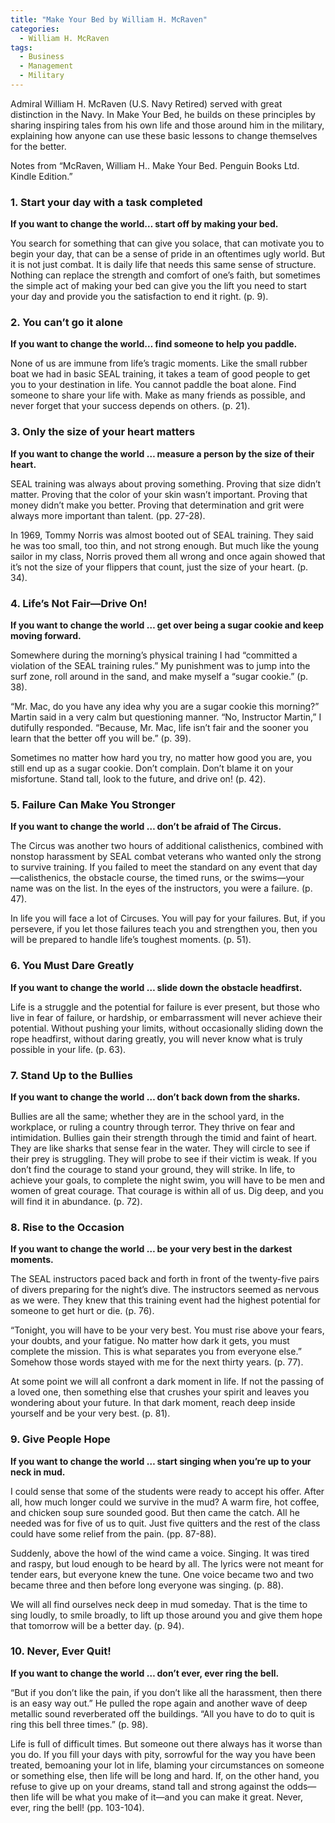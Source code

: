 ```yaml
---
title: "Make Your Bed by William H. McRaven"
categories:
  - William H. McRaven
tags:
  - Business
  - Management 
  - Military
---
```


Admiral William H. McRaven (U.S. Navy Retired) served with great distinction in the Navy. In Make Your Bed, he builds on these principles by sharing inspiring tales from his own life and those around him in the military, explaining how anyone can use these basic lessons to change themselves for the better.

Notes from “McRaven, William H.. Make Your Bed. Penguin Books Ltd. Kindle Edition.”

### 1. Start your day with a task completed

**If you want to change the world… start off by making your bed.**

You search for something that can give you solace, that can motivate you to begin your day, that can be a sense of pride in an oftentimes ugly world. But it is not just combat. It is daily life that needs this same sense of structure. Nothing can replace the strength and comfort of one’s faith, but sometimes the simple act of making your bed can give you the lift you need to start your day and provide you the satisfaction to end it right. (p. 9).

### 2. You can’t go it alone

**If you want to change the world… find someone to help you paddle.**

None of us are immune from life’s tragic moments. Like the small rubber boat we had in basic SEAL training, it takes a team of good people to get you to your destination in life. You cannot paddle the boat alone. Find someone to share your life with. Make as many friends as possible, and never forget that your success depends on others. (p. 21).

### 3. Only the size of your heart matters

**If you want to change the world … measure a person by the size of their heart.**

SEAL training was always about proving something. Proving that size didn’t matter. Proving that the color of your skin wasn’t important. Proving that money didn’t make you better. Proving that determination and grit were always more important than talent. (pp. 27-28).

In 1969, Tommy Norris was almost booted out of SEAL training. They said he was too small, too thin, and not strong enough. But much like the young sailor in my class, Norris proved them all wrong and once again showed that it’s not the size of your flippers that count, just the size of your heart. (p. 34).

### 4. Life’s Not Fair—Drive On!

**If you want to change the world … get over being a sugar cookie and keep moving forward.**

Somewhere during the morning’s physical training I had “committed a violation of the SEAL training rules.” My punishment was to jump into the surf zone, roll around in the sand, and make myself a “sugar cookie.” (p. 38).

“Mr. Mac, do you have any idea why you are a sugar cookie this morning?” Martin said in a very calm but questioning manner. “No, Instructor Martin,” I dutifully responded. “Because, Mr. Mac, life isn’t fair and the sooner you learn that the better off you will be.” (p. 39).

Sometimes no matter how hard you try, no matter how good you are, you still end up as a sugar cookie. Don’t complain. Don’t blame it on your misfortune. Stand tall, look to the future, and drive on! (p. 42).

### 5. Failure Can Make You Stronger

**If you want to change the world … don’t be afraid of The Circus.**

The Circus was another two hours of additional calisthenics, combined with nonstop harassment by SEAL combat veterans who wanted only the strong to survive training. If you failed to meet the standard on any event that day—calisthenics, the obstacle course, the timed runs, or the swims—your name was on the list. In the eyes of the instructors, you were a failure. (p. 47).

In life you will face a lot of Circuses. You will pay for your failures. But, if you persevere, if you let those failures teach you and strengthen you, then you will be prepared to handle life’s toughest moments. (p. 51).

### 6. You Must Dare Greatly

**If you want to change the world … slide down the obstacle headfirst.**

Life is a struggle and the potential for failure is ever present, but those who live in fear of failure, or hardship, or embarrassment will never achieve their potential. Without pushing your limits, without occasionally sliding down the rope headfirst, without daring greatly, you will never know what is truly possible in your life. (p. 63).

### 7. Stand Up to the Bullies

**If you want to change the world … don’t back down from the sharks.**

Bullies are all the same; whether they are in the school yard, in the workplace, or ruling a country through terror. They thrive on fear and intimidation. Bullies gain their strength through the timid and faint of heart. They are like sharks that sense fear in the water. They will circle to see if their prey is struggling. They will probe to see if their victim is weak. If you don’t find the courage to stand your ground, they will strike. In life, to achieve your goals, to complete the night swim, you will have to be men and women of great courage. That courage is within all of us. Dig deep, and you will find it in abundance. (p. 72).

### 8. Rise to the Occasion

**If you want to change the world … be your very best in the darkest moments.**

The SEAL instructors paced back and forth in front of the twenty-five pairs of divers preparing for the night’s dive. The instructors seemed as nervous as we were. They knew that this training event had the highest potential for someone to get hurt or die. (p. 76).

“Tonight, you will have to be your very best. You must rise above your fears, your doubts, and your fatigue. No matter how dark it gets, you must complete the mission. This is what separates you from everyone else.” Somehow those words stayed with me for the next thirty years. (p. 77).

At some point we will all confront a dark moment in life. If not the passing of a loved one, then something else that crushes your spirit and leaves you wondering about your future. In that dark moment, reach deep inside yourself and be your very best. (p. 81).

### 9. Give People Hope

**If you want to change the world … start singing when you’re up to your neck in mud.**

I could sense that some of the students were ready to accept his offer. After all, how much longer could we survive in the mud? A warm fire, hot coffee, and chicken soup sure sounded good. But then came the catch. All he needed was for five of us to quit. Just five quitters and the rest of the class could have some relief from the pain. (pp. 87-88).

Suddenly, above the howl of the wind came a voice. Singing. It was tired and raspy, but loud enough to be heard by all. The lyrics were not meant for tender ears, but everyone knew the tune. One voice became two and two became three and then before long everyone was singing. (p. 88).

We will all find ourselves neck deep in mud someday. That is the time to sing loudly, to smile broadly, to lift up those around you and give them hope that tomorrow will be a better day. (p. 94).

### 10. Never, Ever Quit!

**If you want to change the world … don’t ever, ever ring the bell.**

“But if you don’t like the pain, if you don’t like all the harassment, then there is an easy way out.” He pulled the rope again and another wave of deep metallic sound reverberated off the buildings. “All you have to do to quit is ring this bell three times.” (p. 98).

Life is full of difficult times. But someone out there always has it worse than you do. If you fill your days with pity, sorrowful for the way you have been treated, bemoaning your lot in life, blaming your circumstances on someone or something else, then life will be long and hard. If, on the other hand, you refuse to give up on your dreams, stand tall and strong against the odds—then life will be what you make of it—and you can make it great. Never, ever, ring the bell! (pp. 103-104).